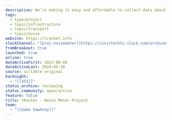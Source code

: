 ```yaml
---
description: We’re making it easy and affordable to collect data about noise
tags:
  - type/project
  - topic/infrastructure
  - topic/transport
  - topic/noise
website: https://tracket.info
slackChannel: "[proj-noisemeter](https://civictechto.slack.com/archives/C05LHL4L8MD)"
fromBreakout: true
launched: true
online: true
dateActiveFirst: 2023-08-08
dateActiveLast: 2024-05-28
source: airtable original
hacknight:
  - "[[453]]"
status_archive: reviewing
status_community: open/active
feature: false
title: tRacket - Noise Meter Project
team:
  - "[[Gabe Sawhney]]"
---
```


